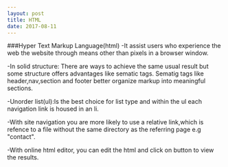 ```yaml
---
layout: post
title: HTML
date: 2017-08-11
---
```


###Hyper Text Markup Language(html)
-It assist users who experience the web  the website through means other  than  pixels in a browser window.

-In solid structure: There are ways to achieve the same  usual result but some structure offers advantages  like sematic tags.
Sematig tags  like header,nav,section and footer  better organize markup into meaningful sections.

-Unorder list(ul):Is the best choice  for list type and within the ul each  navigation link is housed in an li.

-With site navigation you are more likely to use  a relative link,which is refence to a file without the  same directory as the  referring page e.g "contact".

-With online html editor, you can edit the html and click on button to view the results.


